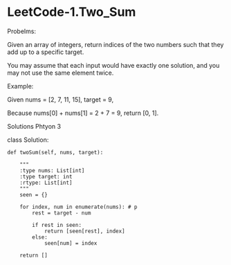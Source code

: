 # LeetCode-1.Two_Sum

Probelms:

Given an array of integers, return indices of the two numbers such that they add up to a specific target.

You may assume that each input would have exactly one solution, and you may not use the same element twice.

Example:

Given nums = [2, 7, 11, 15], target = 9,

Because nums[0] + nums[1] = 2 + 7 = 9,
return [0, 1].

Solutions Phtyon 3

class Solution:

    def twoSum(self, nums, target):
        
        """
        :type nums: List[int]
        :type target: int
        :rtype: List[int]
        """
        seen = {}
        
        for index, num in enumerate(nums): # p
            rest = target - num
            
            if rest in seen:
                return [seen[rest], index]
            else:
                seen[num] = index
                
        return []
